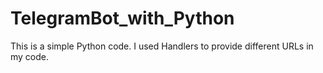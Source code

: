 # TelegramBot_with_Python
This is a simple Python code. I used Handlers to provide different URLs in my code.

